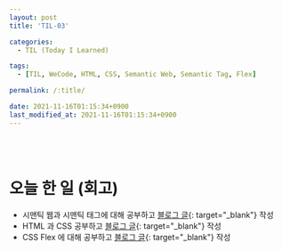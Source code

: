 ```yaml
---
layout: post
title: 'TIL-03'

categories:
  - TIL (Today I Learned)

tags:
  - [TIL, WeCode, HTML, CSS, Semantic Web, Semantic Tag, Flex]

permalink: /:title/

date: 2021-11-16T01:15:34+0900
last_modified_at: 2021-11-16T01:15:34+0900
---
```


<br>
<br>

# 오늘 한 일 (회고)

- 시맨틱 웹과 시맨틱 태그에 대해 공부하고 [블로그 글](../html-css-2){: target="\_blank"} 작성
- HTML 과 CSS 공부하고 [블로그 글](../html-css-3){: target="\_blank"} 작성
- CSS Flex 에 대해 공부하고 [블로그 글](../html-css-4){: target="\_blank"} 작성
